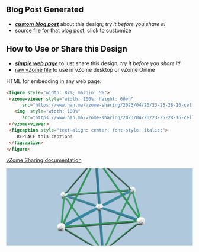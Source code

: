 
## Blog Post Generated

 - [***custom blog post***](<https://www.nan.ma/vzome-sharing/2023/04/20/16-cell-max-volume-23-25-28.html>) about this design; *try it before you share it!*
 - [source file for that blog post](<https://github.com/nanma80/vzome-sharing/edit/main/_posts/2023-04-20-16-cell-max-volume-23-25-28.md>); click to customize
 


## How to Use or Share this Design

 - [***simple web page***](<https://www.nan.ma/vzome-sharing/2023/04/20/23-25-28-16-cell-max-volume/>) to just share this design; *try it before you share it!*
 - [raw vZome file](<https://raw.githubusercontent.com/nanma80/vzome-sharing/main/2023/04/20/23-25-28-16-cell-max-volume/16-cell-max-volume.vZome>) to use in vZome desktop or vZome Online
 
 HTML for embedding in any web page:
 ```html
<figure style="width: 87%; margin: 5%">
  <vzome-viewer style="width: 100%; height: 60vh"
       src="https://www.nan.ma/vzome-sharing/2023/04/20/23-25-28-16-cell-max-volume/16-cell-max-volume.vZome" >
    <img  style="width: 100%"
       src="https://www.nan.ma/vzome-sharing/2023/04/20/23-25-28-16-cell-max-volume/16-cell-max-volume.png" >
  </vzome-viewer>
  <figcaption style="text-align: center; font-style: italic;">
     REPLACE this caption!
  </figcaption>
</figure>
 ```

[vZome Sharing documentation](https://vzome.github.io/vzome/sharing.html#how-it-works)

![Image](<16-cell-max-volume.png>)

